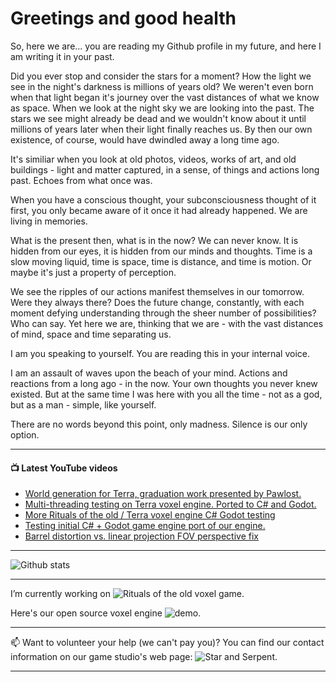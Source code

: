 # Greetings and good health

So, here we are... you are reading my Github profile in my future, and here I am writing it in your past.

Did you ever stop and consider the stars for a moment? How the light we see in the night's darkness is millions of years old? We weren't even born when that light began it's journey over the vast distances of what we know as space. When we look at the night sky we are looking into the past. The stars we see might already be dead and we wouldn't know about it until millions of years later when their light finally reaches us. By then our own existence, of course, would have dwindled away a long time ago.

It's similiar when you look at old photos, videos, works of art, and old buildings - light and matter captured, in a sense, of things and actions long past. Echoes from what once was.

When you have a conscious thought, your subconsciousness thought of it first, you only became aware of it once it had already happened. We are living in memories.

What is the present then, what is in the now? We can never know. It is hidden from our eyes, it is hidden from our minds and thoughts. Time is a slow moving liquid, time is space, time is distance, and time is motion. Or maybe it's just a property of perception.

We see the ripples of our actions manifest themselves in our tomorrow. Were they always there? Does the future change, constantly, with each moment defying understanding through the sheer number of possibilities? Who can say. Yet here we are, thinking that we are - with the vast distances of mind, space and time separating us.

I am you speaking to yourself. You are reading this in your internal voice.

I am an assault of waves upon the beach of your mind. Actions and reactions from a long ago - in the now. Your own thoughts you never knew existed. But at the same time I was here with you all the time - not as a god, but as a man - simple, like yourself.

There are no words beyond this point, only madness. Silence is our only option.

---

#### 📺 Latest YouTube videos
<!-- YOUTUBE:START -->
- [World generation for Terra, graduation work presented by Pawlost.](https://www.youtube.com/watch?v=fT_zVHTofVI)
- [Multi-threading testing on Terra voxel engine. Ported to C# and Godot.](https://www.youtube.com/watch?v=lAZFasyDf7Y)
- [More Rituals of the old / Terra voxel engine C# Godot testing](https://www.youtube.com/watch?v=1FehA724X6E)
- [Testing initial C# + Godot game engine port of our engine.](https://www.youtube.com/watch?v=zpwBghca-2I)
- [Barrel distortion vs. linear projection FOV perspective fix](https://www.youtube.com/watch?v=eu2LWjYCTik)
<!-- YOUTUBE:END -->

---

![Github stats](https://github-readme-stats.vercel.app/api?username=Pilvinen&count_private=true&hide=stars&show_icons=true&theme=dark)

---

I’m currently working on ![Rituals of the old](https://www.ritualsoftheold.com) voxel game.

Here's our open source voxel engine ![demo](https://github.com/starandserpent/Voxel-demo).

---

📫 Want to volunteer your help (we can't pay you)? You can find our contact information on our game studio's web page: ![Star and Serpent](https://www.starandserpent.com).  

---
<!--
**Pilvinen/Pilvinen** is a ✨ _special_ ✨ repository because its `README.md` (this file) appears on your GitHub profile.

Here are some ideas to get you started:


- 🌱 I’m currently learning ...
- 👯 I’m looking to collaborate on ...
- 🤔 I’m looking for help with ...
- 💬 Ask me about ...
- 📫 How to reach me: ...
- 😄 Pronouns: ...
- ⚡ Fun fact: ...
-->

